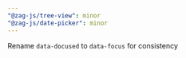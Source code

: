 ```yaml
---
"@zag-js/tree-view": minor
"@zag-js/date-picker": minor
---
```


Rename `data-docused` to `data-focus` for consistency
